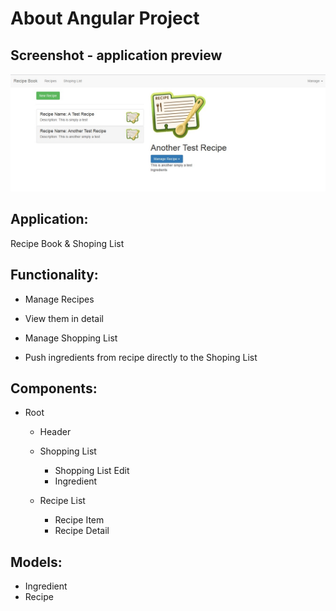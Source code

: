 # About Angular Project

## Screenshot - application preview
<img src=".\src\assets\screenshot.jpg" alt="Screenshot-Flight-Searching">

## Application:
Recipe Book & Shoping List

## Functionality:
 * Manage Recipes
 * View them in detail

 * Manage Shopping List
 * Push ingredients from recipe directly to the Shoping List

## Components:
 * Root
    * Header
    * Shopping List
        * Shopping List Edit
        * Ingredient

    * Recipe List
        * Recipe Item
        * Recipe Detail
    
## Models:
 * Ingredient
 * Recipe
